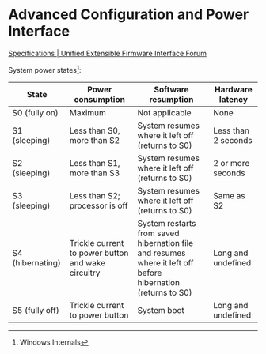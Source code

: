 # Advanced Configuration and Power Interface
[Specifications | Unified Extensible Firmware Interface Forum](https://uefi.org/specifications)

System power states[^winter]:

State | Power consumption | Software resumption | Hardware latency
--- | --- | --- | ---
S0 (fully on) | Maximum | Not applicable | None
S1 (sleeping) | Less than S0, more than S2 | System resumes where it left off (returns to S0) | Less than 2 seconds
S2 (sleeping) | Less than S1, more than S3 | System resumes where it left off (returns to S0) | 2 or more seconds
S3 (sleeping) | Less than S2; processor is off | System resumes where it left off (returns to S0) | Same as S2
S4 (hibernating) | Trickle current to power button and wake circuitry | System restarts from saved hibernation file and resumes where it left off before hibernation (returns to S0) | Long and undefined
S5 (fully off) | Trickle current to power button | System boot | Long and undefined

[^winter]: Windows Internals